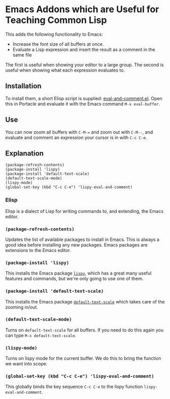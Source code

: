 # Emacs Addons which are Useful for Teaching Common Lisp

This adds the following functionality to Emacs:

- Increase the font size of all buffers at once.
- Evaluate a Lisp expression and insert the result as a comment in the same file

The first is useful when showing your editor to a large group. The second is
useful when showing what each expression evaluates to.

## Installation

To install them, a short Elisp script is supplied:
[eval-and-comment.el][script]. Open this in Portacle and evaluate it with the
Emacs command `M-x eval-buffer`.

## Use

You can now zoom all buffers with `C-M-=` and zoom out with `C-M--`, and
evaluate and comment an expression your cursor is in with `C-c C-e`.

## Explanation

```elisp
(package-refresh-contents)
(package-install 'lispy)
(package-install 'default-text-scale)
(default-text-scale-mode)
(lispy-mode)
(global-set-key (kbd "C-c C-e") 'lispy-eval-and-comment)
```

### Elisp
Elisp is a dialect of Lisp for writing commands to, and extending, the Emacs editor.

### `(package-refresh-contents)`
Updates the list of available packages to install in Emacs. This is always a good idea
before installing any new packages. Emacs packages are extensions to the Emacs editor.

### `(package-install 'lispy)`
This installs the Emacs package [`lispy`][lispy], which has a great many useful features
and commands, but we're only going to use one of them.

### `(package-install 'default-text-scale)`
This installs the Emacs package [`default-text-scale`][default-text-scale] which
takes care of the zooming in/out.

### `(default-text-scale-mode)`
Turns on `default-text-scale` for all buffers. If you need to do this again you
can type `M-x default-text-scale`.

### `(lispy-mode)`
Turns on lispy mode for the current buffer. We do this to bring the function we
want into scope.

### `(global-set-key (kbd "C-c C-e") 'lispy-eval-and-comment)`
This globally binds the key sequence `C-c C-e` to the lispy function `lispy-eval-and-comment`.

[lispy]: https://github.com/abo-abo/lispy
[default-text-scale]: https://github.com/purcell/default-text-scale
[script]: eval-and-comment.el
